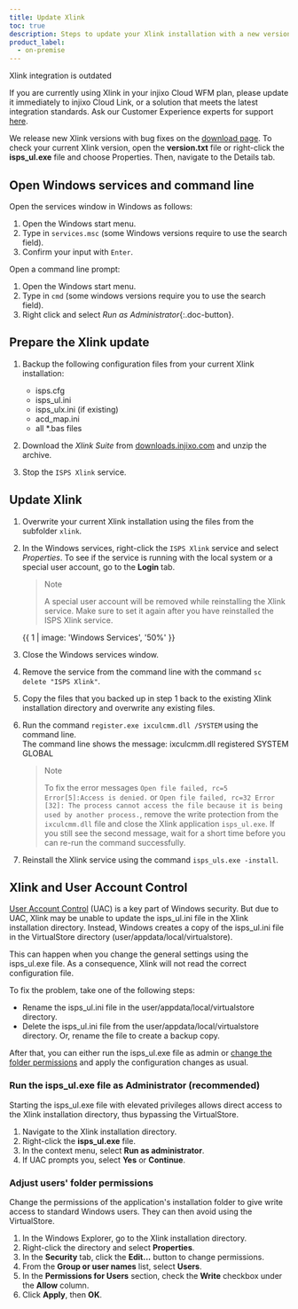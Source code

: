 ```yaml
---
title: Update Xlink
toc: true
description: Steps to update your Xlink installation with a new version.
product_label:
  - on-premise
---
```


<div markdown="1" class="hint-box-default hint-box-red">

Xlink integration is outdated

If you are currently using Xlink in your injixo Cloud WFM plan, please update it immediately to injixo Cloud Link, or a solution that meets the latest integration standards. Ask our Customer Experience experts for support [here](https://www.injixo.com/contact/?message_type=support-enquiry&message=Please%20help%20me%20to%20update%20my%20integration.%20I%20understand%20this%20is%20required%20to%20ensure%20continuous%20data%20import%20to%20injixo%20after%20January%2030,%202023.).

</div>

We release new Xlink versions with bug fixes on the [download page](https://downloads.injixo.com/en#xlink-software-documentation). To check your current Xlink version, open the **version.txt** file or right-click the **isps_ul.exe** file and choose Properties. Then, navigate to the Details tab.

## Open Windows services and command line

Open the services window in Windows as follows:

1. Open the Windows start menu.
2. Type in `services.msc` (some Windows versions require to use the search field).
3. Confirm your input with `Enter`.

Open a command line prompt:

1. Open the Windows start menu.
2. Type in `cmd` (some windows versions require you to use the search field).
3. Right click and select _Run as Administrator_{:.doc-button}.

## Prepare the Xlink update

1. Backup the following configuration files from your current Xlink installation:

   - isps.cfg
   - isps_ul.ini
   - isps_ulx.ini (if existing)
   - acd_map.ini
   - all \*.bas files

2. Download the _Xlink Suite_ from [downloads.injixo.com](https://downloads.injixo.com) and unzip the archive.
3. Stop the `ISPS Xlink` service.

## Update Xlink

1. Overwrite your current Xlink installation using the files from the subfolder `xlink`.
2. In the Windows services, right-click the `ISPS Xlink` service and select _Properties_. To see if the service is running with the local system or a special user account, go to the **Login** tab.

   > Note
   >
   > A special user account will be removed while reinstalling the Xlink service. Make sure to set it again after you have reinstalled the ISPS Xlink service.

   {{ 1 | image: 'Windows Services', '50%' }}

3. Close the Windows services window.
4. Remove the service from the command line with the command `sc delete "ISPS Xlink"`.
5. Copy the files that you backed up in step 1 back to the existing Xlink installation directory and overwrite any existing files.
6. Run the command `register.exe ixculcmm.dll /SYSTEM` using the command line.  
   The command line shows the message: ixculcmm.dll registered SYSTEM GLOBAL

   > Note
   >
   > To fix the error messages `Open file failed, rc=5 Error[5]:Access is denied.` or `Open file failed, rc=32 Error [32]: The process cannot access the file because it is being used by another process.`, remove the write protection from the `ixculcmm.dll` file and close the Xlink application `isps_ul.exe`. If you still see the second message, wait for a short time before you can re-run the command successfully.

7. Reinstall the Xlink service using the command `isps_uls.exe -install`.

## Xlink and User Account Control

[User Account Control](https://learn.microsoft.com/en-us/windows/security/application-security/application-control/user-account-control/how-it-works) (UAC) is a key part of Windows security. But due to UAC, Xlink may be unable to update the isps_ul.ini file in the Xlink installation directory. Instead, Windows creates a copy of the isps_ul.ini file in the VirtualStore directory (user/appdata/local/virtualstore).

This can happen when you change the general settings using the isps_ul.exe file. As a consequence, Xlink will not read the correct configuration file.

To fix the problem, take one of the following steps:

- Rename the isps_ul.ini file in the user/appdata/local/virtualstore directory.
- Delete the isps_ul.ini file from the user/appdata/local/virtualstore directory. Or, rename the file to create a backup copy.

After that, you can either run the isps_ul.exe file as admin or [change the folder permissions](#adjust-users-folder-permissions) and apply the configuration changes as usual.

### Run the isps_ul.exe file as Administrator (recommended)

Starting the isps_ul.exe file with elevated privileges allows direct access to the Xlink installation directory, thus bypassing the VirtualStore.

1. Navigate to the Xlink installation directory.
2. Right-click the **isps_ul.exe** file.
3. In the context menu, select **Run as administrator**.
4. If UAC prompts you, select **Yes** or **Continue**.

### Adjust users' folder permissions

Change the permissions of the application's installation folder to give write access to standard Windows users. They can then avoid using the VirtualStore.

1. In the Windows Explorer, go to the Xlink installation directory.
2. Right-click the directory and select **Properties**.
3. In the **Security** tab, click the **Edit...** button to change permissions.
4. From the **Group or user names** list, select **Users**.
5. In the **Permissions for Users** section, check the **Write** checkbox under the **Allow** column.
6. Click **Apply**, then **OK**.

